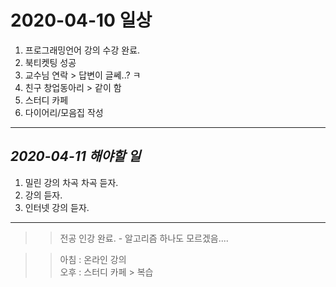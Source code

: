 # 2020-04-10 일상 

1. 프로그래밍언어 강의 수강 완료.
2. 북티켓팅 성공
3. 교수님 연락 > 답변이 글쎄..? ㅋ
4. 친구 창업동아리 > 같이 함
5. 스터디 카페
6. 다이어리/모음집 작성

-----------------------------------
## *2020-04-11 해야할 일*
1. 밀린 강의 차곡 차곡 듣자.
2. 강의 듣자.
3. 인터넷 강의 듣자.
------------

>> 전공 인강 완료. - 알고리즘 하나도 모르겠음....<BR>

>> 아침 : 온라인 강의<BR>
>> 오후 : 스터디 카페 > 복습